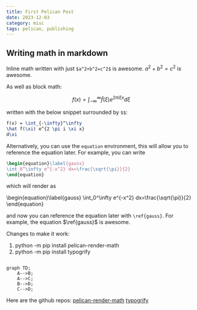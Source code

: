 ```yaml
---
title: First Pelican Post
date: 2023-12-03
category: misc
tags: pelican, publishing
---
```



## Writing math in markdown

Inline math written with just `$a^2+b^2=c^2$` is awesome. $a^2+b^2=c^2$ is awesome.

As well as block math:

$$
f(x) = \int_{-\infty}^\infty
\hat f(\xi) e^{2 \pi i \xi x}
 d\xi
$$

written with the below snippet surrounded by `$$`:
```latex
f(x) = \int_{-\infty}^\infty
\hat f(\xi) e^{2 \pi i \xi x}
d\xi
```

Alternatively, you can use the `equation` environment, this will allow you to reference the equation later. For example, you can write

```latex
\begin{equation}\label{gauss}
\int_0^\infty e^{-x^2} dx=\frac{\sqrt{\pi}}{2} 
\end{equation}
```  

which will render as

\begin{equation}\label{gauss}
\int_0^\infty e^{-x^2} dx=\frac{\sqrt{\pi}}{2} 
\end{equation}

and now you can reference the equation later with `\ref{gauss}`. For example, the equation $\ref{gauss}$ is awesome.



Changes to make it work:

1. python -m pip install pelican-render-math
2. python -m pip install typogrify




```mermaid

graph TD;
    A-->B;
    A-->C;
    B-->D;
    C-->D;
```


Here are the github repos:
[pelican-render-math](https://github.com/pelican-plugins/render-math)
[typogrify](https://github.com/mintchaos/typogrify)
